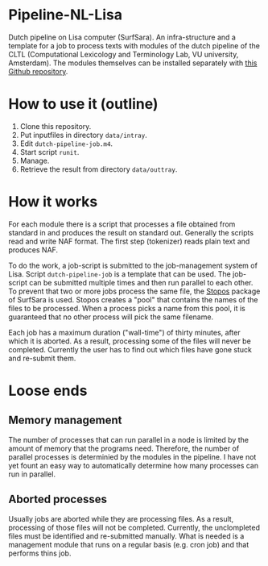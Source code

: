 Pipeline-NL-Lisa
================

Dutch pipeline on Lisa computer (SurfSara). An infra-structure and a
template for a job to process texts with modules of the dutch pipeline
of the CLTL (Computational Lexicology and Terminology Lab, VU
university, Amsterdam). The modules themselves can be installed
separately with [this Github repository](https://github.com/PaulHuygen/dutch-nlp-modules-on-Lisa).

# How to use it (outline)

1. Clone this repository.
2. Put inputfiles in directory `data/intray`.
3. Edit `dutch-pipeline-job.m4`.
4. Start script `runit`.
5. Manage.
6. Retrieve the result from directory `data/outtray`.

# How it works

For each module there is a script that processes a file obtained from
standard in and produces the result on standard out. Generally the
scripts read and write NAF format. The first step (tokenizer) reads
plain text and produces NAF.

To do the work, a job-script is submitted to the job-management system
of Lisa. Script `dutch-pipeline-job` is a template that can be
used. The job-script can be submitted multiple times and then run parallel
to each other. To prevent that two or more jobs process the same file,
the [Stopos](https://surfsara.nl/systems/lisa/software/stopos) package
of SurfSara is used. Stopos creates a "pool" that contains the names
of the files to be processed. When a process picks a name from this
pool, it is guaranteed that no other process will pick the same filename.

Each job has a maximum duration ("wall-time") of thirty minutes, after
which it is aborted. As a result, processing some of the files will
never be completed. Currently the user has to find out which files
have gone stuck and re-submit them.



# Loose ends

## Memory management

The number of processes that can run parallel in a node is limited by
the amount of memory that the programs need. Therefore, the number of
parallel processes is determinied by the modules in the pipeline. I
have not yet fount an easy way to automatically determine how many
processes can run in parallel.

## Aborted processes

Usually jobs are aborted while they are processing files. As a result,
processing of those files will not be completed. Currently, the
unclompleted files must be identified and re-submitted manually. What
is needed is a management module that runs on a regular basis
(e.g. cron job) and that performs thins job.
